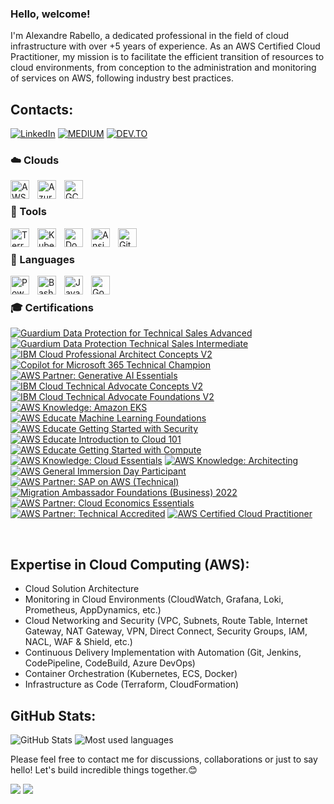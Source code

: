 ### Hello, welcome!

I'm Alexandre Rabello, a dedicated professional in the field of cloud infrastructure with over +5 years of experience. As an AWS Certified Cloud Practitioner, my mission is to facilitate the efficient transition of resources to cloud environments, from conception to the administration and monitoring of services on AWS, following industry best practices.


## Contacts:

[![LinkedIn](https://img.shields.io/badge/LinkedIn-0077B5?style=for-the-badge&logo=linkedin&logoColor=white)](https://www.linkedin.com/in/alexandrerabellosantana/)
[![MEDIUM](https://img.shields.io/badge/Medium-12100E?style=for-the-badge&logo=medium&logoColor=white)](https://medium.com/@alerabello95)
[![DEV.TO](https://img.shields.io/badge/dev.to-0A0A0A?style=for-the-badge&logo=devdotto&logoColor=white)](https://dev.to/alerabello)

### ☁️ Clouds 

<img align="left" alt="AWS" width="30px" style="padding-right:10px;" src="https://cdn.jsdelivr.net/gh/devicons/devicon@latest/icons/amazonwebservices/amazonwebservices-original-wordmark.svg" />
<img align="left" alt="Azure" width="30px" style="padding-right:10px;" src="https://cdn.jsdelivr.net/gh/devicons/devicon@latest/icons/azure/azure-original.svg" />
<img align="left" alt="GCP" width="30px" style="padding-right:10px;" src="https://static-00.iconduck.com/assets.00/google-cloud-icon-2048x1646-7admxejz.png" />


</br>

### 🧰 Tools 

<img align="left" alt="Terraform" width="30px" style="padding-right:10px;" src="https://cdn.jsdelivr.net/gh/devicons/devicon@latest/icons/terraform/terraform-original.svg"/>
<img align="left" alt="Kubernetes" width="30px" style="padding-right:10px;" src="https://cdn.jsdelivr.net/gh/devicons/devicon@latest/icons/kubernetes/kubernetes-original.svg" />
<img align="left" alt="Docker" width="30px" style="padding-right:10px;" src="https://cdn.jsdelivr.net/gh/devicons/devicon@latest/icons/docker/docker-original.svg" />
<img align="left" alt="Ansible" width="30px" style="padding-right:10px;" src="https://cdn.jsdelivr.net/gh/devicons/devicon@latest/icons/ansible/ansible-original-wordmark.svg" />
<img align="left" alt="GitHubActions" width="30px" style="padding-right:10px;" src="https://cdn.jsdelivr.net/gh/devicons/devicon@latest/icons/githubactions/githubactions-plain.svg" />

</br>

### 📜 Languages 

<img align="left" alt="Powershell" width="30px" style="padding-right:10px;" src="https://cdn.jsdelivr.net/gh/devicons/devicon@latest/icons/powershell/powershell-plain.svg" />
<img align="left" alt="Bash" width="30px" style="padding-right:10px;" src="https://cdn.jsdelivr.net/gh/devicons/devicon@latest/icons/bash/bash-original.svg" />
<img align="left" alt="Java" width="30px" style="padding-right:10px;" src="https://cdn.jsdelivr.net/gh/devicons/devicon@latest/icons/java/java-original.svg" />
<img align="left" alt="Go" width="30px" style="padding-right:10px;" src="https://cdn.jsdelivr.net/gh/devicons/devicon@latest/icons/go/go-original.svg" />

</br>

### 🎓 Certifications

<!--START_SECTION:badges-->
[![Guardium Data Protection for Technical Sales Advanced](https://images.credly.com/size/110x110/images/8b575ccc-51d1-45d4-a387-a8fa64c5a602/image.png)](http://www.credly.com/badges/87186537-75f8-4864-b8b5-3b579d27f901 "Guardium Data Protection for Technical Sales Advanced")
[![Guardium Data Protection Technical Sales Intermediate](https://images.credly.com/size/110x110/images/9641c8c5-4fdc-47ee-8db7-5fed71cb2b0c/image.png)](http://www.credly.com/badges/7a184dc4-295f-4fee-affe-ce7c54873107 "Guardium Data Protection Technical Sales Intermediate")
[![IBM Cloud Professional Architect Concepts V2](https://images.credly.com/size/110x110/images/ced08a13-b696-42fb-910d-0a5f7abb2e68/image.png)](http://www.credly.com/badges/548e84d3-f780-46c4-a1e1-768080b34342 "IBM Cloud Professional Architect Concepts V2")
[![Copilot for Microsoft 365 Technical Champion](https://images.credly.com/size/110x110/images/13c2692d-46f7-4728-a5b4-dff3d58dc227/image.png)](http://www.credly.com/badges/a4c70b53-064d-49fa-90d3-2a611a8b7393 "Copilot for Microsoft 365 Technical Champion")
[![AWS Partner: Generative AI Essentials](https://images.credly.com/size/110x110/images/145a5de8-7390-4d57-b4cb-a10e2f9394e2/image.png)](http://www.credly.com/badges/f87e7cb4-8808-4c89-8d94-83e49ba11372 "AWS Partner: Generative AI Essentials")
[![IBM Cloud Technical Advocate Concepts V2](https://images.credly.com/size/110x110/images/ccac265b-cc07-4168-82ba-af81f7bc5a0d/image.png)](http://www.credly.com/badges/c67ca61b-8098-47d3-a857-614b5cce1e27 "IBM Cloud Technical Advocate Concepts V2")
[![IBM Cloud Technical Advocate Foundations V2](https://images.credly.com/size/110x110/images/9aa6ef9a-944e-4bb2-be40-ec142ef2627a/image.png)](http://www.credly.com/badges/d0e6e879-55e5-4010-8695-af597dbdd165 "IBM Cloud Technical Advocate Foundations V2")
[![AWS Knowledge: Amazon EKS](https://images.credly.com/size/110x110/images/9bcbde6d-1754-4617-9337-124f7b10a6c2/image.png)](http://www.credly.com/badges/e4e5dca1-d625-485d-9f88-28d29e1dccf7 "AWS Knowledge: Amazon EKS")
[![AWS Educate Machine Learning Foundations](https://images.credly.com/size/110x110/images/51984979-f759-49f0-8bb3-5310d364fdbe/image.png)](http://www.credly.com/badges/22cc03ff-4ef8-44a9-bcbc-7681eb4b1541 "AWS Educate Machine Learning Foundations")
[![AWS Educate Getting Started with Security](https://images.credly.com/size/110x110/images/80845928-d1f8-4549-ae9d-27676fba897e/image.png)](http://www.credly.com/badges/bc7b938b-8c01-48ad-ac64-1b4a52673eb7 "AWS Educate Getting Started with Security")
[![AWS Educate Introduction to Cloud 101](https://images.credly.com/size/110x110/images/8d67bbf4-128b-4141-b5f1-1bc61bbfbaa6/image.png)](http://www.credly.com/badges/4251868a-1bbc-4f5b-a884-3fd61327d6c2 "AWS Educate Introduction to Cloud 101")
[![AWS Educate Getting Started with Compute](https://images.credly.com/size/110x110/images/9358115e-ead7-47c2-91e2-165b6a650a1b/image.png)](http://www.credly.com/badges/13a2cfe5-1c4b-4c4b-bcc9-d344aec33131 "AWS Educate Getting Started with Compute")
[![AWS Knowledge: Cloud Essentials](https://images.credly.com/size/110x110/images/ec621e2a-c8f0-4459-806c-ae11829d372a/image.png)](http://www.credly.com/badges/b3e33bf1-da92-46f8-94bb-f64610bf6972 "AWS Knowledge: Cloud Essentials")
[![AWS Knowledge: Architecting](https://images.credly.com/size/110x110/images/519a6dba-f145-4c1a-85a2-1d173d6898d9/image.png)](http://www.credly.com/badges/b32f5017-5b4d-4289-b7a1-59475e978287 "AWS Knowledge: Architecting")
[![AWS General Immersion Day Participant](https://images.credly.com/size/110x110/images/52fa067b-fd7b-4083-bd36-b554cd134773/image.png)](http://www.credly.com/badges/54967dc6-fd6c-4d51-8b28-bacfedc5a55c "AWS General Immersion Day Participant")
[![AWS Partner: SAP on AWS (Technical)](https://images.credly.com/size/110x110/images/6099a08b-d18c-4f36-ad4e-b519c58eb0f1/image.png)](http://www.credly.com/badges/d7baa749-70e4-4518-a44d-47460361a0c6 "AWS Partner: SAP on AWS (Technical)")
[![Migration Ambassador Foundations (Business) 2022](https://images.credly.com/size/110x110/images/c2a04bd2-62d5-4b12-9188-5280fa77e5d6/image.png)](http://www.credly.com/badges/586ca0fa-145b-4cfe-abbf-198fc30c4a71 "Migration Ambassador Foundations (Business) 2022")
[![AWS Partner: Cloud Economics Essentials](https://images.credly.com/size/110x110/images/9dc6345e-db80-44de-bb44-0c78775e53fa/image.png)](http://www.credly.com/badges/6c09d82e-d755-4cc1-a821-ab85ba2b4fdc "AWS Partner: Cloud Economics Essentials")
[![AWS Partner: Technical Accredited](https://images.credly.com/size/110x110/images/a253b994-caa6-4dd1-bf0e-434dd012b1f6/image.png)](http://www.credly.com/badges/c19bb4a4-769b-4803-ab30-6362c64851b0 "AWS Partner: Technical Accredited")
[![AWS Certified Cloud Practitioner](https://images.credly.com/size/110x110/images/00634f82-b07f-4bbd-a6bb-53de397fc3a6/image.png)](http://www.credly.com/badges/041e6876-dd24-4373-85fc-6ed28da57582 "AWS Certified Cloud Practitioner")
<!--END_SECTION:badges-->


</br>

## Expertise in Cloud Computing (AWS):

- Cloud Solution Architecture
- Monitoring in Cloud Environments (CloudWatch, Grafana, Loki, Prometheus, AppDynamics, etc.)
- Cloud Networking and Security (VPC, Subnets, Route Table, Internet Gateway, NAT Gateway, VPN, Direct Connect, Security Groups, IAM, NACL, WAF & Shield, etc.)
- Continuous Delivery Implementation with Automation (Git, Jenkins, CodePipeline, CodeBuild, Azure DevOps)
- Container Orchestration (Kubernetes, ECS, Docker)
- Infrastructure as Code (Terraform, CloudFormation)

## GitHub Stats:

![GitHub Stats](https://github-readme-stats.vercel.app/api?username=alerabello&show_icons=true&theme=tokyonight)
![Most used languages](https://github-readme-stats.vercel.app/api/top-langs/?username=alerabello&theme=tokyonight&layout=compact)

Please feel free to contact me for discussions, collaborations or just to say hello! Let's build incredible things together.😊

![](https://komarev.com/ghpvc/?username=alerabello&style=flat-square)
![](https://hit.yhype.me/github/profile?user_id=42966276)
